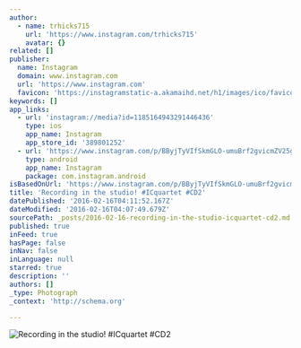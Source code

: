 ```yaml
---
author:
  - name: trhicks715
    url: 'https://www.instagram.com/trhicks715'
    avatar: {}
related: []
publisher:
  name: Instagram
  domain: www.instagram.com
  url: 'https://www.instagram.com'
  favicon: 'https://instagramstatic-a.akamaihd.net/h1/images/ico/favicon.ico/7cdab0872b15.ico'
keywords: []
app_links:
  - url: 'instagram://media?id=1185164943291446436'
    type: ios
    app_name: Instagram
    app_store_id: '389801252'
  - url: 'https://www.instagram.com/p/BByjTyVIfSkmGLO-umuBrf2gvicmZV25gc68fQ0/'
    type: android
    app_name: Instagram
    package: com.instagram.android
isBasedOnUrl: 'https://www.instagram.com/p/BByjTyVIfSkmGLO-umuBrf2gvicmZV25gc68fQ0/'
title: 'Recording in the studio! #ICquartet #CD2'
datePublished: '2016-02-16T04:11:52.167Z'
dateModified: '2016-02-16T04:07:49.679Z'
sourcePath: _posts/2016-02-16-recording-in-the-studio-icquartet-cd2.md
published: true
inFeed: true
hasPage: false
inNav: false
inLanguage: null
starred: true
description: ''
authors: []
_type: Photograph
_context: 'http://schema.org'

---
```

![Recording in the studio&excl; &num;ICquartet &num;CD2](https://scontent.cdninstagram.com/t51.2885-15/s640x640/sh0.08/e35/12627917_1656147157980115_992774412_n.jpg?ig_cache_key=MTE4NTE2NDk0MzI5MTQ0NjQzNg%3D%3D.2)